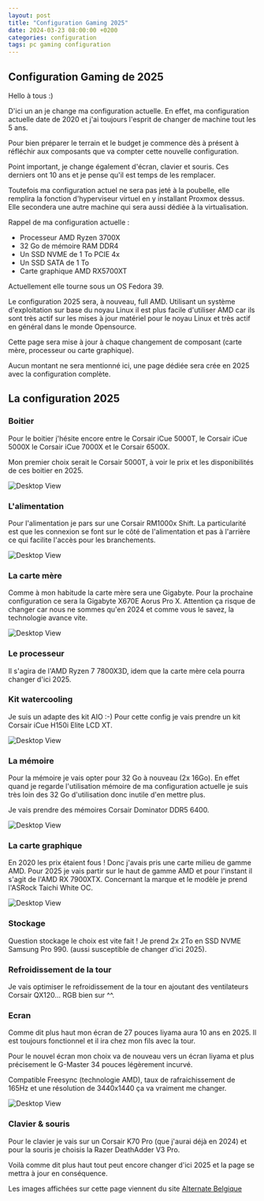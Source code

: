 ```yaml
---
layout: post
title: "Configuration Gaming 2025"
date: 2024-03-23 08:00:00 +0200
categories: configuration
tags: pc gaming configuration
---
```


## Configuration Gaming de 2025

Hello à tous :)

D'ici un an je change ma configuration actuelle.
En effet, ma configuration actuelle date de 2020 et j'ai toujours l'esprit de changer de machine tout les 5 ans.

Pour bien préparer le terrain et le budget je commence dès à présent à réfléchir aux composants que va compter cette nouvelle configuration.

Point important, je change également d'écran, clavier et souris. Ces derniers ont 10 ans et je pense qu'il est temps de les remplacer.

Toutefois ma configuration actuel ne sera pas jeté à la poubelle, elle remplira la fonction d'hyperviseur virtuel en y installant Proxmox dessus. Elle secondera une autre machine qui sera aussi dédiée à la virtualisation.

Rappel de ma configuration actuelle :

- Processeur AMD Ryzen 3700X
- 32 Go de mémoire RAM DDR4
- Un SSD NVME de 1 To PCIE 4x
- Un SSD SATA de 1 To
- Carte graphique AMD RX5700XT

Actuellement elle tourne sous un OS Fedora 39.

Le configuration 2025 sera, à nouveau, full AMD. Utilisant un système d'exploitation sur base du noyau Linux il est plus facile d'utiliser AMD car ils sont très actif sur les mises à jour matériel pour le noyau Linux et très actif en général dans le monde Opensource.

Cette page sera mise à jour à chaque changement de composant (carte mère, processeur ou carte graphique).

Aucun montant ne sera mentionné ici, une page dédiée sera crée en 2025 avec la configuration complète.

## La configuration 2025

### Boitier

Pour le boitier j'hésite encore entre le Corsair iCue 5000T, le Corsair iCue 5000X le Corsair iCue 7000X et le Corsair 6500X.

Mon premier choix serait le Corsair 5000T, à voir le prix et les disponibilités de ces boitier en 2025.

![Desktop View](https://fr.alternate.be/p/o/7/8/Corsair_iCUE_5000T_RGB__Bo_tier_PC@@1801587_30.jpg)

### L'alimentation

Pour l'alimentation je pars sur une Corsair RM1000x Shift. La particularité est que les connexion se font sur le côté de l'alimentation et pas à l'arrière ce qui facilite l'accès pour les branchements.

![Desktop View](https://fr.alternate.be/p/o/0/2/Corsair_RM1000x_Shift_1000W_alimentation_@@1887120.jpg)

### La carte mère

Comme à mon habitude la carte mère sera une Gigabyte. Pour la prochaine configuration ce sera la Gigabyte X670E Aorus Pro X. Attention ça risque de changer car nous ne sommes qu'en 2024 et comme vous le savez, la technologie avance vite.

![Desktop View](https://fr.alternate.be/p/o/2/1/GIGABYTE_X670E_AORUS_PRO_X__Socket_AM5_carte_m_re@@100023912.jpg)

### Le processeur

Il s'agira de l'AMD Ryzen 7 7800X3D, idem que la carte mère cela pourra changer d'ici 2025.

### Kit watercooling

Je suis un adapte des kit AIO :-) Pour cette config je vais prendre un kit Corsair iCue H150i Elite LCD XT.

![Desktop View](https://fr.alternate.be/p/o/0/0/Corsair_iCUE_H150i_ELITE_LCD_XT__Watercooling@@1889800.jpg)

### La mémoire

Pour la mémoire je vais opter pour 32 Go à nouveau (2x 16Go). En effet quand je regarde l'utilisation mémoire de ma configuration actuelle je suis très loin des 32 Go d'utilisation donc inutile d'en mettre plus.

Je vais prendre des mémoires Corsair Dominator DDR5 6400.

![Desktop View](https://fr.alternate.be/p/o/3/8/Corsair_32_Go_DDR5_6400_Kit__M_moire_vive@@100015283_1.jpg)

### La carte graphique

En 2020 les prix étaient fous ! Donc j'avais pris une carte milieu de gamme AMD. Pour 2025 je vais partir sur le haut de gamme AMD et pour l'instant il s'agit de l'AMD RX 7900XTX. Concernant la marque et le modèle je prend l'ASRock Taichi White OC.

![Desktop View](https://fr.alternate.be/p/o/8/7/ASRock_Radeon_RX_7900_XTX_Taichi_White_24Go_OC__Carte_graphique@@1924578_30.jpg)

### Stockage

Question stockage le choix est vite fait ! Je prend 2x 2To en SSD NVME Samsung Pro 990. (aussi susceptible de changer d'ici 2025).

### Refroidissement de la tour

Je vais optimiser le refroidissement de la tour en ajoutant des ventilateurs Corsair QX120... RGB bien sur ^^.

### Ecran

Comme dit plus haut mon écran de 27 pouces Iiyama aura 10 ans en 2025. Il est toujours fonctionnel et il ira chez mon fils avec la tour.

Pour le nouvel écran mon choix va de nouveau vers un écran Iiyama et plus précisement le G-Master 34 pouces légèrement incurvé.

Compatible Freesync (technologie AMD), taux de rafraichissement de 165Hz et une résolution de 3440x1440 ça va vraiment me changer.

![Desktop View](https://fr.alternate.be/p/o/8/1/iiyama_G_Master_GCB3480WQSU_B1_34__incurv__UltraWide_Gaming_Moniteur@@100019318.jpg)

### Clavier & souris

Pour le clavier je vais sur un Corsair K70 Pro (que j'aurai déjà en 2024) et pour la souris je choisis la Razer DeathAdder V3 Pro.

Voilà comme dit plus haut tout peut encore changer d'ici 2025 et la page se mettra à jour en conséquence.

Les images affichées sur cette page viennent du site [Alternate Belgique](https://fr.alternate.be/)
